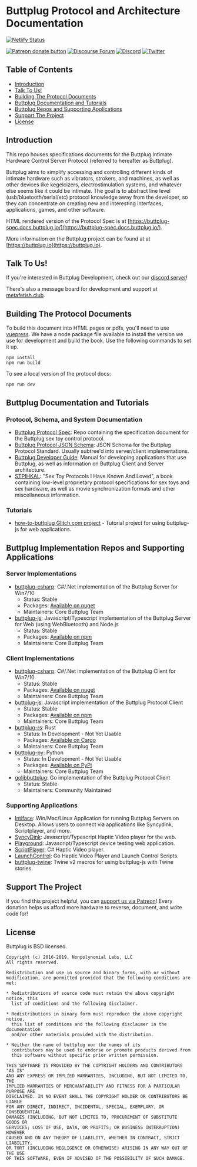 # Buttplug Protocol and Architecture Documentation

[![Netlify Status](https://api.netlify.com/api/v1/badges/ca7221a2-36a6-4362-8459-07a4428c60b4/deploy-status)](https://app.netlify.com/sites/buttplug-spec/deploys)

[![Patreon donate button](https://img.shields.io/badge/patreon-donate-yellow.svg)](https://www.patreon.com/qdot)
[![Discourse Forum](https://img.shields.io/discourse/https/metafetish.club/topics.svg)](https://metafetish.club)
[![Discord](https://img.shields.io/discord/353303527587708932.svg?logo=discord)](https://discord.gg/t9g9RuD)
[![Twitter](https://img.shields.io/twitter/follow/buttplugio.svg?style=social&logo=twitter)](https://twitter.com/buttplugio)

## Table of Contents

* [Introduction](#introduction)
* [Talk To Us!](#talk-to-us)
* [Building The Protocol Documents](#building-the-protocol-documents)
* [Buttplug Documentation and Tutorials](#buttplug-documentation-and-tutorials)
* [Buttplug Repos and Supporting Applications](#buttplug-implementation-repos-and-supporting-applications)
* [Support The Project](#support-the-project)
* [License](#license)

## Introduction

This repo houses specifications documents for the Buttplug Intimate
Hardware Control Server Protocol (referred to hereafter as Buttplug).

Buttplug aims to simplify accessing and controlling different kinds of
intimate hardware such as vibrators, strokers, and machines, as well
as other devices like kegelcizers, electrostimulation systems, and
whatever else seems like it could be intimate. The goal is to abstract
line level (usb/bluetooth/serial/etc) protocol knowledge away from the
developer, so they can concentrate on creating new and interesting
interfaces, applications, games, and other software.

HTML rendered version of the Protocol Spec is at
[https://buttplug-spec.docs.buttplug.io/](https://buttplug-spec.docs.buttplug.io/).

More information on the Buttplug project can be found at at
[https://buttplug.io](https://buttplug.io).

## Talk To Us!

If you're interested in Buttplug Development, check out our [discord server](https://discord.buttplug.io)!

There's also a message board for development and support at [metafetish.club](https://metafetish.club).

## Building The Protocol Documents

To build this document into HTML pages or pdfs, you'll need to use
[vuepress](https://vuepress.vuejs.org/). We have a node package file
available to install the version we use for development and build the
book. Use the following commands to set it up.

```
npm install
npm run build
```

To see a local version of the protocol docs:

```
npm run dev
```

## Buttplug Documentation and Tutorials

### Protocol, Schema, and System Documentation

- [Buttplug Protocol Spec](http://github.com/buttplugio/buttplug): Repo containing
  the specification document for the Buttplug sex toy control
  protocol.
- [Buttplug Protocol JSON Schema](http://github.com/buttplugio/buttplug-schema):
  JSON Schema for the Buttplug Protocol Standard. Usually subtree'd
  into server/client implementations.
- [Buttplug Developer Guide](http://github.com/buttplugio/buttplug-developer-guide):
  Manual for developing applications that use Buttplug, as well as
  information on Buttplug Client and Server architecture.
- [STPIHKAL](http://github.com/buttplugio/stpihkal): "Sex Toy
  Protocols I Have Known And Loved", a book containing low-level
  proprietary protocol specifications for sex toys and sex hardware,
  as well as movie synchronization formats and other miscellaneous
  information.

### Tutorials

- [how-to-buttplug Glitch.com
  project](https://glitch.com/edit/#!/how-to-buttplug?path=README.md) -
  Tutorial project for using buttplug-js for web applications.

## Buttplug Implementation Repos and Supporting Applications

### Server Implementations

- [buttplug-csharp](http://github.com/buttplugio/buttplug-csharp):
  C#/.Net implementation of the Buttplug Server for Win7/10
  - Status: Stable
  - Packages: [Available on nuget](https://www.nuget.org/packages?q=buttplug)
  - Maintainers: Core Buttplug Team
- [buttplug-js](http://github.com/buttplugio/buttplug-js): Javascript/Typescript 
  implementation of the Buttplug Server for Web (using WebBluetooth) and Node.js
  - Status: Stable
  - Packages: [Available on npm](https://www.npmjs.com/package/buttplug)
  - Maintainers: Core Buttplug Team

### Client Implementations

- [buttplug-csharp](http://github.com/metafetish/buttplug-csharp):
  C#/.Net implementation of the Buttplug Client for Win7/10
  - Status: Stable
  - Packages: [Available on nuget](https://www.nuget.org/packages?q=buttplug)
  - Maintainers: Core Buttplug Team 
- [buttplug-js](http://github.com/metafetish/buttplug-js): Javascript
  implementation of the Buttplug Protocol Client
  - Status: Stable
  - Packages: [Available on npm](https://www.npmjs.com/package/buttplug)
  - Maintainers: Core Buttplug Team 
- [buttplug-rs](https://github.com/buttplugio/buttplug-rs): Rust
  - Status: In Development - Not Yet Usable
  - Packages: [Available on Cargo](https://crates.io/crates/buttplug)
  - Maintainers: Core Buttplug Team
- [buttplug-py](https://github.com/buttplug/buttplug-py): Python
  - Status: In Development - Not Yet Usable
  - Packages: [Available on PyPi](https://pypi.org/project/buttplug/)
  - Maintainers: Core Buttplug Team
- [golibbuttplug](https://github.com/funjack/golibbuttplug): Go
  implementation of the Buttplug Protocol Client
  - Status: Stable
  - Maintainers: Community Maintained


### Supporting Applications

- [Intiface](https://github.com/intiface/intiface-desktop):
  Win/Mac/Linux Application for running Buttplug Servers on Desktop.
  Allows users to connect via applications like Syncydink,
  Scriptplayer, and more.
- [SyncyDink](http://github.com/metafetish/syncydink):
  Javascript/Typescript Haptic Video player for the web.
- [Playground](http://github.com/metafetish/buttplug-playground):
  Javascript/Typescript device testing web application.
- [ScriptPlayer](http://github.com/FredTungsten/ScriptPlayer): C#
  Haptic Video player.
- [LaunchControl](http://github.com/funjack/launchcontrol): Go Haptic
  Video Player and Launch Control Scripts.
- [buttplug-twine](https://github.com/buttplugio/buttplug-twine):
  Twine v2 macros for using buttplug-js with Twine stories.

## Support The Project

If you find this project helpful, you can [support us via
Patreon](http://patreon.com/qdot)! Every donation helps us afford more
hardware to reverse, document, and write code for!

## License

Buttplug is BSD licensed.

    Copyright (c) 2016-2019, Nonpolynomial Labs, LLC
    All rights reserved.
    
    Redistribution and use in source and binary forms, with or without
    modification, are permitted provided that the following conditions are met:
    
    * Redistributions of source code must retain the above copyright notice, this
      list of conditions and the following disclaimer.
    
    * Redistributions in binary form must reproduce the above copyright notice,
      this list of conditions and the following disclaimer in the documentation
      and/or other materials provided with the distribution.
    
    * Neither the name of buttplug nor the names of its
      contributors may be used to endorse or promote products derived from
      this software without specific prior written permission.
    
    THIS SOFTWARE IS PROVIDED BY THE COPYRIGHT HOLDERS AND CONTRIBUTORS "AS IS"
    AND ANY EXPRESS OR IMPLIED WARRANTIES, INCLUDING, BUT NOT LIMITED TO, THE
    IMPLIED WARRANTIES OF MERCHANTABILITY AND FITNESS FOR A PARTICULAR PURPOSE ARE
    DISCLAIMED. IN NO EVENT SHALL THE COPYRIGHT HOLDER OR CONTRIBUTORS BE LIABLE
    FOR ANY DIRECT, INDIRECT, INCIDENTAL, SPECIAL, EXEMPLARY, OR CONSEQUENTIAL
    DAMAGES (INCLUDING, BUT NOT LIMITED TO, PROCUREMENT OF SUBSTITUTE GOODS OR
    SERVICES; LOSS OF USE, DATA, OR PROFITS; OR BUSINESS INTERRUPTION) HOWEVER
    CAUSED AND ON ANY THEORY OF LIABILITY, WHETHER IN CONTRACT, STRICT LIABILITY,
    OR TORT (INCLUDING NEGLIGENCE OR OTHERWISE) ARISING IN ANY WAY OUT OF THE USE
    OF THIS SOFTWARE, EVEN IF ADVISED OF THE POSSIBILITY OF SUCH DAMAGE.
